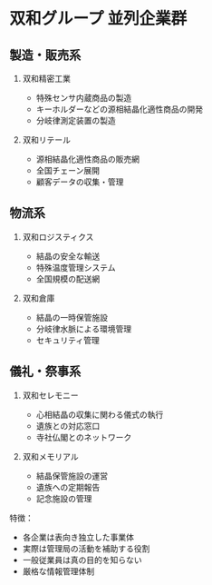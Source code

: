 # 双和グループ 並列企業群

## 製造・販売系
1. 双和精密工業
   - 特殊センサ内蔵商品の製造
   - キーホルダーなどの源相結晶化適性商品の開発
   - 分岐律測定装置の製造

2. 双和リテール
   - 源相結晶化適性商品の販売網
   - 全国チェーン展開
   - 顧客データの収集・管理

## 物流系
1. 双和ロジスティクス
   - 結晶の安全な輸送
   - 特殊温度管理システム
   - 全国規模の配送網

2. 双和倉庫
   - 結晶の一時保管施設
   - 分岐律水脈による環境管理
   - セキュリティ管理

## 儀礼・祭事系
1. 双和セレモニー
   - 心相結晶の収集に関わる儀式の執行
   - 遺族との対応窓口
   - 寺社仏閣とのネットワーク

2. 双和メモリアル
   - 結晶保管施設の運営
   - 遺族への定期報告
   - 記念施設の管理

特徴：
- 各企業は表向き独立した事業体
- 実際は管理局の活動を補助する役割
- 一般従業員は真の目的を知らない
- 厳格な情報管理体制